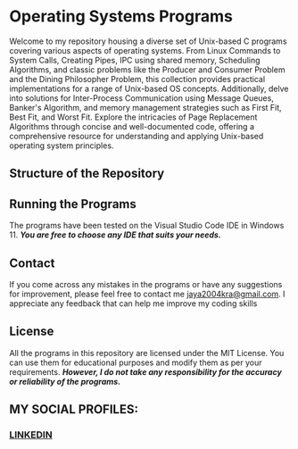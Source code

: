 # Operating Systems Programs
Welcome to my repository housing a diverse set of Unix-based C programs covering various aspects of operating systems. From Linux Commands to System Calls, Creating Pipes, IPC using shared memory, Scheduling Algorithms, and classic problems like the Producer and Consumer Problem and the Dining Philosopher Problem, this collection provides practical implementations for a range of Unix-based OS concepts. Additionally, delve into solutions for Inter-Process Communication using Message Queues, Banker's Algorithm, and memory management strategies such as First Fit, Best Fit, and Worst Fit. Explore the intricacies of Page Replacement Algorithms through concise and well-documented code, offering a comprehensive resource for understanding and applying Unix-based operating system principles.

## Structure of the Repository

## Running the Programs
The programs have been tested on the Visual Studio Code IDE in Windows 11.
***You are free to choose any IDE that suits your needs.***

## Contact
If you come across any mistakes in the programs or have any suggestions for improvement, please feel free to contact me <jaya2004kra@gmail.com>. I appreciate any feedback that can help me improve my coding skills

## License
All the programs in this repository are licensed under the MIT License. You can use them for educational purposes and modify them as per your requirements. ***However, I do not take any responsibility for the accuracy or reliability of the programs.***

## MY SOCIAL PROFILES:
### [LINKEDIN](https://www.linkedin.com/in/jayashrek/)
